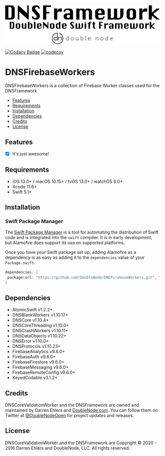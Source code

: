 ![DoubleNode Swift Framework](https://github.com/DoubleNode/DNSCore/raw/master/DNSFrameworkLogo.png)

[![Codacy Badge](https://api.codacy.com/project/badge/Grade/6f473642e4404426b55fda500602e662)](https://www.codacy.com?utm_source=github.com&amp;utm_medium=referral&amp;utm_content=DoubleNode/DNSFirebaseWorkers&amp;utm_campaign=Badge_Grade)
[![codecov](https://codecov.io/gh/DoubleNode/DNSCoreValidationWorker/branch/master/graph/badge.svg?token=NcFMBk0g9t)](https://codecov.io/gh/DoubleNode/DNSFirebaseWorkers)

# DNSFirebaseWorkers

DNSFirebaseWorkers is a collection of Firebase Worker classes used for the DNSFramework

-   [Features](#features)
-   [Requirements](#requirements)
-   [Installation](#installation)
-   [Dependencies](#dependencies)
-   [Credits](#credits)
-   [License](#license)

## Features

-   [x] It's just awesome!

## Requirements

-   iOS 13.0+ / macOS 10.15+ / tvOS 13.0+ / watchOS 6.0+
-   Xcode 11.6+
-   Swift 5.1+

## Installation

### Swift Package Manager

The [Swift Package Manager](https://swift.org/package-manager/) is a tool for automating the distribution of Swift code and is integrated into the `swift` compiler. It is in early development, but Alamofire does support its use on supported platforms.

Once you have your Swift package set up, adding Alamofire as a dependency is as easy as adding it to the `dependencies` value of your `Package.swift`.

```swift
dependencies: [
.package(url: "https://github.com/DoubleNode/DNSFirebaseWorkers.git", from: "1.10.41")
]
```

## Dependencies

-   AtomicSwift v1.2.2+
-   DNSBlankWorkers v1.10.17+
-   DNSCore v1.10.4+
-   DNSCoreThreading v1.10.0+
-   DNSCrashWorkers v1.10.11+
-   DNSDataObjects v1.10.22+
-   DNSError v1.10.0+
-   DNSProtocols v1.10.23+
-   FirebaseAnalytics v9.6.0+
-   FirebaseAuth v9.6.0+
-   FirebaseFirestore v9.6.0+
-   FirebaseMessaging v9.6.0+
-   FirebaseRemoteConfig v9.6.0+
-   KeyedCodable v3.1.2+


## Credits

DNSCoreValidationWorker and the DNSFramework are owned and maintained by Darren Ehlers and [DoubleNode.com](http://doublenode.com). You can follow them on Twitter at [@DoubleNodeOpen](https://twitter.com/DoubleNodeOpen) for project updates and releases.

## License

DNSCoreValidationWorker and the DNSFramework are Copyright © 2020 - 2016 Darren Ehlers and DoubleNode, LLC. All rights reserved.
